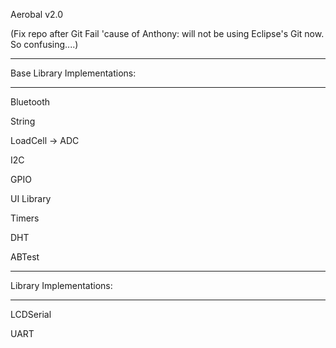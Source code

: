 Aerobal v2.0

(Fix repo after Git Fail 'cause of Anthony: will not be using Eclipse's Git now. So confusing....)

-----------------------------

Base Library Implementations:

-----------------------------

Bluetooth

String

LoadCell -> ADC

I2C

GPIO

UI Library

Timers

DHT

ABTest

------------------------

Library Implementations:

------------------------

LCDSerial

UART

